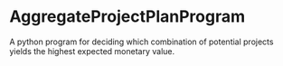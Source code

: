# AggregateProjectPlanProgram
A python program for deciding which combination of potential projects yields the highest expected monetary value.
